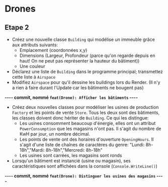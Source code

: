 # Drones
## Etape 2

- Créez une nouvelle classe `Building` qui modélise un immeuble grâce aux attributs suivants:
  - Emplacement (coordonnées x,y)
  - Dimensions (Largeur, Profondeur (parce qu'on regarde depuis en haut! On ne peut pas représenter la hauteur du bâtiment))
  - Une couleur
- Déclarez une liste de `Building` dans le programme principal;  transmettez cette liste à `Airspace`
- Modifiez `Airspace` pour qu'il dessine les buildings lors du Render. (Il n'y a rien à faire durant l'Update car les bâtiments ne bougent pas)  
  
 **---- commit, nommé `feat(Drone): Afficher les bâtiments` ----**

- Créez deux nouvelles classes pour modéliser les usines de production `Factory` et les points de vente `Store`. Tous les deux sont des bâtiments, les classes doivent donc hériter de `Building`. Ce qui les distingue:
  - Les usines consomment beaucoup d'énergie, elles ont un attribut `PowerConsumption` que les magasins n'ont pas. Il s'agit du nombre de KwH par jour, un nombre décimal.
  - Les points de vente ont des horaires d'ouverture `OpeningHours`. Il s'agit d'une liste de chaînes de caractères du genre: "Lundi: 8h-18h","Mardi: 8h-18h","Mercredi: 8h-18h"
  - Les usines sont carrées, les magasins sont ronds
- Lorsqu'un bâtiment est instancié (usine ou magasin), ses caractéristiques sont affichées dans la console (`Console.WriteLine()`)

 **---- commit, nommé `feat(Drone): Distinguer les usines des magasins` ----**
